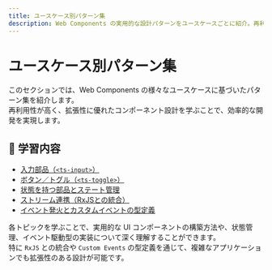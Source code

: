 ```yaml
---
title: ユースケース別パターン集
description: Web Components の実用的な設計パターンをユースケースごとに紹介。再利用性・拡張性の高い設計を実現するためのベストプラクティスを解説。
---
```

# ユースケース別パターン集

このセクションでは、Web Components の様々なユースケースに基づいたパターン集を紹介します。  
再利用性が高く、拡張性に優れたコンポーネント設計を学ぶことで、効率的な開発を実現します。

## 🔹 学習内容

- [入力部品（`<ts-input>`）](./ts-input)
- [ボタン／トグル（`<ts-toggle>`）](./ts-toggle)
- [状態を持つ部品とステート管理](./stateful-components)
- [ストリーム連携（RxJSとの統合）](./rxjs-integration)
- [イベント発火とカスタムイベントの型定義](./custom-events)


各トピックを学ぶことで、実用的な UI コンポーネントの構築方法や、状態管理、イベント駆動型の実装について深く理解することができます。  
特に `RxJS` との統合や `Custom Events` の型定義を通じて、複雑なアプリケーションでも拡張性のある設計が可能です。